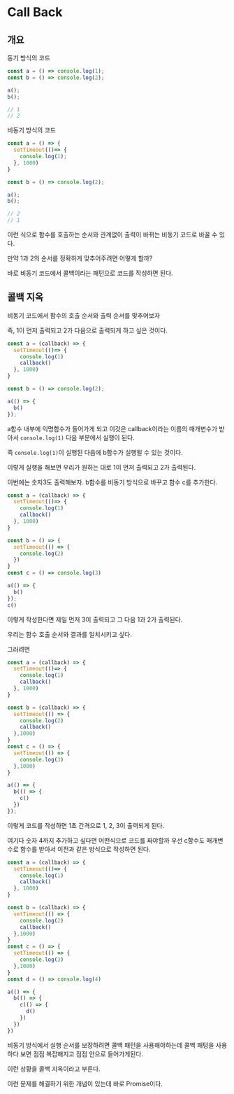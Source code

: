 # Call Back


## 개요
동기 방식의 코드

```javascript
const a = () => console.log(1);
const b = () => console.log(2);

a();
b();

// 1
// 2
```
비동기 방식의 코드
```javascript
const a = () => {
  setTimeout(()=> {
    console.log(1);
  }, 1000)
}

const b = () => console.log(2);

a();
b();

// 2
// 1
```
이런 식으로 함수를 호출하는 순서와 관계없이 출력이 바뀌는 비동기 코드로 바꿀 수 있다.

만약 1과 2의 순서를 정확하게 맞추어주려면 어떻게 할까?

바로 비동기 코드에서 콜백이라는 패턴으로 코드를 작성하면 된다.


## 콜백 지옥
비동기 코드에서 함수의 호출 순서와 출력 순서를 맞추어보자

즉, 1이 먼저 출력되고 2가 다음으로 출력되게 하고 싶은 것이다.
```javascript
const a = (callback) => {
  setTimeout(()=> {
    console.log(1)
    callback()
  }, 1000)
}

const b = () => console.log(2);

a(() => {
  b()
});

```
 a함수 내부에 익명함수가 들어가게 되고 이것은 callback이라는 이름의 매개변수가 받아서 ```console.log(1)``` 다음 부분에서 실행이 된다.

즉 ```console.log(1)```이 실행된 다음에 b함수가 실행될 수 있는 것이다.

이렇게 실행을 해보면 우리가 원하는 대로 1이 먼저 출력되고 2가 출력된다.

이번에는 숫자3도 출력해보자.
b함수를 비동기 방식으로 바꾸고 함수 c를 추가한다.

```javascript
const a = (callback) => {
  setTimeout(()=> {
    console.log(1)
    callback()
  }, 1000)
}

const b = () => {
  setTimeout(() => {
    console.log(2)
  })
}
const c = () => console.log(3)

a(() => {
  b()
});
c()
```
이렇게 작성한다면 제일 먼저 3이 출력되고 그 다음 1과 2가 출력된다.

우리는 함수 호출 순서와 결과를 일치시키고 싶다.

그러려면

```javascript
const a = (callback) => {
  setTimeout(()=> {
    console.log(1)
    callback()
  }, 1000)
}

const b = (callback) => {
  setTimeout(() => {
    console.log(2)
    callback()
  },1000)
}
const c = () => {
  setTimeout(() => {
    console.log(3)
  },1000)
}

a(() => {
  b(() => {
    c()
  })
});
```
이렇게 코드를 작성하면 1초 간격으로 1, 2, 3이 출력되게 된다.

여기다 숫자 4까지 추가하고 싶다면 어떤식으로 코드를 짜야할까
우선 c함수도 매개변수로 함수를 받아서 이전과 같은 방식으로 작성하면 된다.

```javascript
const a = (callback) => {
  setTimeout(()=> {
    console.log(1)
    callback()
  }, 1000)
}

const b = (callback) => {
  setTimeout(() => {
    console.log(2)
    callback()
  },1000)
}
const c = () => {
  setTimeout(() => {
    console.log(3)
  },1000)
}
const d = () => console.log(4)

a(() => {
  b(() => {
    c(() => {
      d()
    })
  })
})
```

비동기 방식에서 실행 순서를 보장하려면 콜백 패턴을 사용해야하는데 콜백 패텅을 사용하다 보면 점점 복잡해지고 점점 안으로 들어가게된다.

이런 상황을 콜백 지옥이라고 부른다.

이런 문제를 해결하기 위한 개념이 있는데 바로 Promise이다.